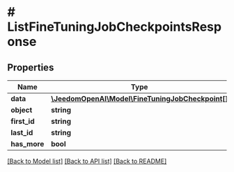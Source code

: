 # # ListFineTuningJobCheckpointsResponse

## Properties

Name | Type | Description | Notes
------------ | ------------- | ------------- | -------------
**data** | [**\JeedomOpenAI\Model\FineTuningJobCheckpoint[]**](FineTuningJobCheckpoint.md) |  |
**object** | **string** |  |
**first_id** | **string** |  | [optional]
**last_id** | **string** |  | [optional]
**has_more** | **bool** |  |

[[Back to Model list]](../../README.md#models) [[Back to API list]](../../README.md#endpoints) [[Back to README]](../../README.md)
